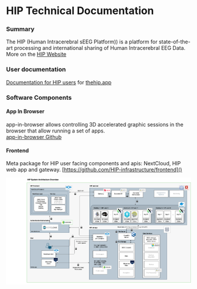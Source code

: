# HIP Technical Documentation

### Summary

The HIP (Human Intracerebral sEEG Platform)) is a platform for state-of-the-art processing and international sharing of Human Intracerebral EEG Data. More on the [HIP Website](https://www.humanbrainproject.eu/en/medicine/human-intracerebral-eeg-platform/)


### User documentation   
 [Documentation for HIP users](https://hip-infrastructure.github.io/) for [thehip.app](https://thehip.app)



### Software Components

#### App In Browser
app-in-browser allows controlling 3D accelerated graphic sessions in the browser that allow running a set of apps.  
[app-in-browser Github](https://github.com/HIP-infrastructure/app-in-browser)

#### Frontend
Meta package for HIP user facing components and apis: NextCloud, HIP web app and gateway.
[https://github.com/HIP-infrastructure/frontend]()


![Overview](./images/architecture-overview.png)

